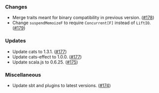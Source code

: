 ### Changes
- Merge traits meant for binary compatibility in previous version. ([#178][#178])
- Change `suspendMemoizeF` to require `Concurrent[F]` instead of `LiftIO`. ([#179][#179])

### Updates
- Update cats to 1.3.1. ([#177][#177])
- Update cats-effect to 1.0.0. ([#177][#177])
- Update scala.js to 0.6.25. ([#175][#175])

### Miscellaneous
- Update sbt and plugins to latest versions. ([#174][#174])

[#174]: https://github.com/vlovgr/ciris/pull/174
[#175]: https://github.com/vlovgr/ciris/pull/175
[#177]: https://github.com/vlovgr/ciris/pull/177
[#178]: https://github.com/vlovgr/ciris/pull/178
[#179]: https://github.com/vlovgr/ciris/pull/179
